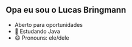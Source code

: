## Opa eu sou o Lucas Bringmann

- Aberto para oportunidades
- 🌱 Estudando Java
- 😄 Pronouns: ele/dele
